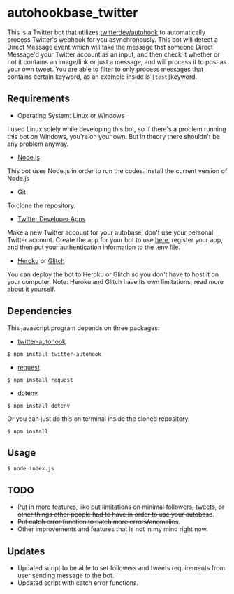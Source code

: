 # autohookbase_twitter

This is a Twitter bot that utilizes [twitterdev/autohook](https://github.com/twitterdev/autohook)  to automatically process Twitter's webhook for you asynchronously. This bot will detect a Direct Message event which will take the message that someone Direct Message'd your Twitter account as an input, and then check it whether or not it contains an image/link or just a message, and will process it to post as your own tweet. You are able to filter to only process messages that contains certain keyword, as an example inside is `[test]`keyword.


## Requirements

- Operating System: Linux or Windows

I used Linux solely while developing this bot, so if there's a problem running this bot on Windows,
you're on your own. But in theory there shouldn't be any problem anyway.

- [Node.js](https://nodejs.org/en/)

This bot uses Node.js in order to run the codes. Install the current version of Node.js

- Git

To clone the repository.

- [Twitter Developer Apps](https://developer.twitter.com/en)

Make a new Twitter account for your autobase, don't use your personal Twitter account. Create the app for your bot to use [here](https://developer.twitter.com/en/apps), register your app, and then put your authentication information to the .env file.

- [Heroku](https://heroku.com) or [Glitch](https://glitch.com/)

You can deploy the bot to Heroku or Glitch so you don't have to host it on your computer. Note: Heroku and Glitch have its own limitations, read more about it yourself.


## Dependencies

This javascript program depends on three packages:
- [twitter-autohook](https://github.com/twitterdev/autohook)

```$ npm install twitter-autohook```

- [request](https://www.npmjs.com/package/request)  

```$ npm install request```

- [dotenv](https://www.npmjs.com/package/dotenv)  

```$ npm install dotenv```

Or you can just do this on terminal inside the cloned repository.

```$ npm install``` 


## Usage

```$ node index.js```


## TODO

- Put in more features, ~~like put limitations on minimal followers, tweets, or other things other people had to have in order to use your autobase~~.
- ~~Put catch error function to catch more errors/anomalies~~.
- Other improvements and features that is not in my mind right now.

## Updates

- Updated script to be able to set followers and tweets requirements from user sending message to the bot.
- Updated script with catch error functions.